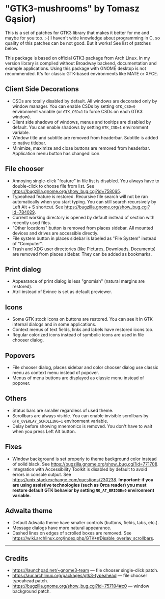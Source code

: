 ﻿"GTK3-mushrooms" by Tomasz Gąsior)
===

This is a set of patches for GTK3 library that makes it better for me and maybe for you too. ;-) I haven't wide knowledge about programming in C, so quality of this patches can be not good. But it works! See list of patches below.

This package is based on official GTK3 package from Arch Linux. In my version library is compiled without Broadway backend, documentation and example applications. Using this package with GNOME desktop is not recommended. It's for classic GTK-based environments like MATE or XFCE.

Client Side Decorations
---

* CSDs are totally disabled by default. All windows are decorated only by window manager. You can enable CSDs by setting `GTK_CSD=0` environment variable (or `GTK_CSD=1` to force CSDs on each GTK3 window).
* Client side shadows of windows, menus and tooltips are disabled by default. You can enable shadows by setting `GTK_CSD=1` environment variable.
* Window title and subtitle are removed from headerbar. Subtitle is added to native titlebar.
* Minimize, maximize and close buttons are removed from headerbar. Application menu button has changed icon.

File chooser
---

* Annoying single-click "feature" in file list is disabled. You always have to double-click to choose file from list. See https://bugzilla.gnome.org/show_bug.cgi?id=758065.
* Typeahead feature is restored. Recursive file search will not be ran automatically when you start typing. You can still search recursively by Left Alt + S shortcut. See https://bugzilla.gnome.org/show_bug.cgi?id=784029.
* Current working directory is opened by default instead of section with recently used files.
* "Other locations" button is removed from places sidebar. All mounted devices and drives are accessible directly.
* File system button in places sidebar is labeled as "File System" instead of "Computer".
* Trash and XDG user directories (like Pictures, Downloads, Documents) are removed from places sidebar. They can be added as bookmarks.

Print dialog
---

* Appearance of print dialog is less "gnomish" (natural margins are restored).
* Atril instead of Evince is set as default previewer.

Icons
---

* Some GTK stock icons on buttons are restored. You can see it in GTK internal dialogs and in some applications.
* Context menus of text fields, links and labels have restored icons too.
* Regular colorized icons instead of symbolic icons are used in file chooser dialog.

Popovers
---

* File chooser dialog, places sidebar and color chooser dialog use classic menu as context menu instead of popover.
* Menus of menu buttons are displayed as classic menu instead of popover.

Others
---

* Status bars are smaller regardless of used theme.
* Scrollbars are always visible. You can enable invisible scrollbars by `GTK_OVERLAY_SCROLLING=1` environment variable.
* Delay before showing mnemonics is removed. You don't have to wait when you press Left Alt button.

Fixes
---

* Window background is set properly to theme background color instead of solid black. See https://bugzilla.gnome.org/show_bug.cgi?id=771708.
* Integration with Accessibility Toolkit is disabled by default to avoid errors in console output. See https://unix.stackexchange.com/questions/230238. **Important: if you are using assistive technologies (such as Orca reader) you must restore default GTK behavior by setting `NO_AT_BRIDGE=0` environment variable.**

Adwaita theme
---

* Default Adwaita theme have smaller controls (buttons, fields, tabs, etc.).
* Message dialogs have more natural appearance.
* Dashed lines on edges of scrolled boxes are removed. See https://wiki.archlinux.org/index.php/GTK+#Disable_overlay_scrollbars.

--------

Credits
---

* https://launchpad.net/~gnome3-team — file chooser single-click patch.
* https://aur.archlinux.org/packages/gtk3-typeahead — file chooser typeahead patch.
* https://bugzilla.gnome.org/show_bug.cgi?id=757104#c0 — window background patch.

